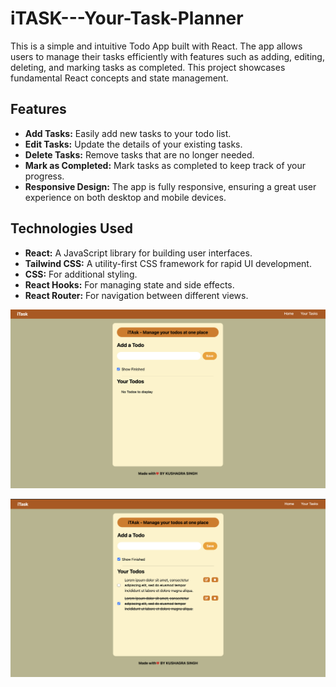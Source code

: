 # iTASK---Your-Task-Planner
This is a simple and intuitive Todo App built with React. The app allows users to manage their tasks efficiently with features such as adding, editing, deleting, and marking tasks as completed. This project showcases fundamental React concepts and state management.


## Features

- **Add Tasks:** Easily add new tasks to your todo list.
- **Edit Tasks:** Update the details of your existing tasks.
- **Delete Tasks:** Remove tasks that are no longer needed.
- **Mark as Completed:** Mark tasks as completed to keep track of your progress.
- **Responsive Design:** The app is fully responsive, ensuring a great user experience on both desktop and mobile devices.


## Technologies Used

- **React:** A JavaScript library for building user interfaces.
- **Tailwind CSS:** A utility-first CSS framework for rapid UI development.
- **CSS:** For additional styling.
- **React Hooks:** For managing state and side effects.
- **React Router:** For navigation between different views.

![iTASK App Screenshot](./screenshots/ss-1.png)

![iTASK App Screenshot](./screenshots/ss-2.png)
